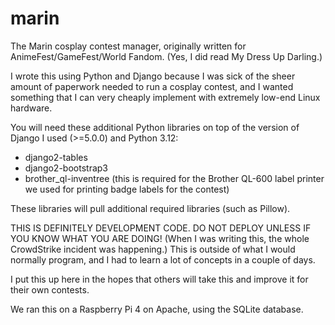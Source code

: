 # marin
The Marin cosplay contest manager, originally written for AnimeFest/GameFest/World Fandom.  (Yes, I did read My Dress Up Darling.)

I wrote this using Python and Django because I was sick of the sheer amount of paperwork needed to run a cosplay contest, and I wanted something that I can very cheaply implement with extremely low-end Linux hardware.

You will need these additional Python libraries on top of the version of Django I used (>=5.0.0) and Python 3.12:

- django2-tables
- django2-bootstrap3
- brother_ql-inventree (this is required for the Brother QL-600 label printer we used for printing badge labels for the contest)

These libraries will pull additional required libraries (such as Pillow).

THIS IS DEFINITELY DEVELOPMENT CODE.  DO NOT DEPLOY UNLESS IF YOU KNOW WHAT YOU ARE DOING! (When I was writing this, the whole CrowdStrike incident was happening.)  This is outside of what I would normally program, and I had to learn a lot of concepts in a couple of days.

I put this up here in the hopes that others will take this and improve it for their own contests.

We ran this on a Raspberry Pi 4 on Apache, using the SQLite database.
